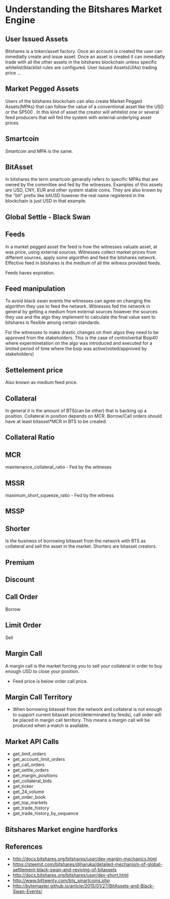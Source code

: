 # Understanding the Bitshares Market Engine

## User Issued Assets

Bitshares is a token/asset factory. Once an account is created the user can inmediatly create and issue asset. Once an asset is created it can inmediatly trade with all the other assets in the bitshares blockchain unless specific whitelist/blacklist rules are configured. User Issued Assets(UIAs) trading price ...

## Market Pegged Assets

Users of the bitshares blockchain can also create Market Pegged Assets(MPAs) that can follow the value of a conventional asset like the USD or the SP500 . In this kind of asset the creator will whitelist one or several feed producers that will fed the system with external underlying asset prices. 

## Smartcoin

Smartcoin and MPA is the same.

## BitAsset

In bitshares the term smartcoin generally refers to specific MPAs that are owned by the committee and fed by the witnesses. Examples of this assets are USD, CNY, EUR and other system stable coins. They are also known by the "bit" prefix like bitUSD however the real name registered in the blockchain is just USD in that example.

## Global Settle - Black Swan

## Feeds

In a market pegged asset the feed is how the witnesses valuate asset, at was price, using external sources. Witnesses collect market prices from different sources, apply some algorithm and feed the bitshares network. Effective feed in bitshares is the medium of all the witness provided feeds. 

Feeds haves expiration.

## Feed manipulation

To avoid black swan events the witnesses can agree on changing the algorithm they use to feed the network. Witnesses fed the network in general by getting a medium from external sources however the sources they use and the algo they implement to calculate the final value sent to bitshares is flexible among certain standards.

For the witnesses to make drastic changes on their algos they need to be approved from the stakeholders. This is the case of controlvertial Bsip40 where experminetation on the algo was introduced and executed for a limited period of time where the bsip was active(voted/approved by stakeholders)

## Settelement price

Also known as medium feed price. 

## Collateral

In general it is the amount of BTS(can be other) that is backing up a position. Collateral in position depends on MCR. Borrow/Call orders should have at least bitasset*MCR in BTS to be created.

## Collateral Ratio

## MCR

maintenance_collateral_ratio - Fed by the witneses

## MSSR

maximum_short_squeeze_ratio - Fed by the witness

## MSSP

## Shorter

Is the business of borrowing bitasset from the network with BTS as collateral and sell the asset in the market. Shorters are bitasset creators.

## Premium

## Discount

## Call Order

Borrow

## Limit Order

Sell

## Margin Call

A margin call is the market forcing you to sell your collateral in order to buy enough USD to close your position.
- Feed price is below order call price.

## Margin Call Territory

- When borrowing bitasset from the network and collateral is not enough to support current bitasset price(determinated by feeds), call order will be placed in margin call territory. This means a margin call will be produced when a match is available.


## Market API Calls

- get_limit_orders
- get_account_limit_orders
- get_call_orders
- get_settle_orders
- get_margin_positions
- get_collateral_bids
- get_ticker
- get_24_volume
- get_order_book
- get_top_markets
- get_trade_history
- get_trade_history_by_sequence

## Bitshares Market engine hardforks

## References

- http://docs.bitshares.org/bitshares/user/dex-margin-mechanics.html
- https://steemit.com/bitshares/@haruka/detailed-mechanism-of-global-settlement-black-swan-and-reviving-of-bitassets
- http://docs.bitshares.org/bitshares/user/dex-short.html
- http://www.bittwenty.com/bts_smartcoins.php
- http://bytemaster.github.io/article/2015/01/27/BitAssets-and-Black-Swan-Events/
